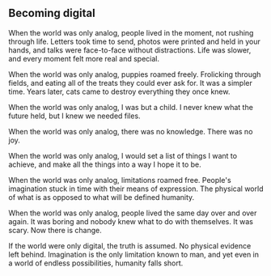 ## Becoming digital


When the world was only analog, people lived in the moment, not rushing through life. 
Letters took time to send, photos were printed and held in your hands, and talks 
were face-to-face without distractions. Life was slower, 
and every moment felt more real and special.

When the world was only analog, puppies roamed freely. Frolicking through fields, and eating 
all of the treats they could ever ask for. It was a simpler time. 
Years later, cats came to destroy everything they once knew.

When the world was only analog, I was but a child. I never knew what the future held, but I knew we needed files.

When the world was only analog,
there was no knowledge. There was no joy.

When the world was only analog,
I would set a list of things I want to achieve, and make all the things into a way I hope it to be.

When the world was only analog, limitations roamed free.
People's imagination stuck in time with their means of expression.
The physical world of what is as opposed to what will be defined humanity.

When the world was only analog, 
people lived the same day over and over again. 
It was boring 
and nobody knew what to do with themselves. 
It was scary. 
Now there is change. 

If the world were only digital, the truth is assumed.
No physical evidence left behind.
Imagination is the only limitation known to man, and yet even in a world of endless possibilities, humanity falls short.
